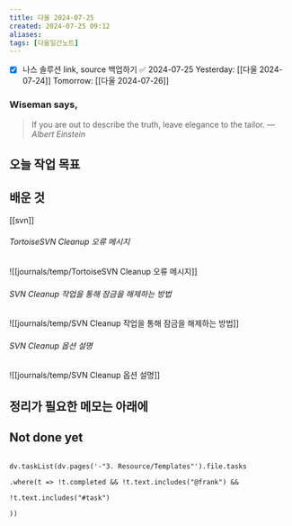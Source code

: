 ```yaml
---
title: 다울 2024-07-25
created: 2024-07-25 09:12
aliases: 
tags: [다울일간노트]
---
```

- [x] 나스 솔루션 link, source 백업하기 ✅ 2024-07-25
Yesterday: [[다울 2024-07-24]]
Tomorrow: [[다울 2024-07-26]]

### Wiseman says,
> If you are out to describe the truth, leave elegance to the tailor.
> — <cite>Albert Einstein</cite>


## 오늘 작업 목표



## 배운 것
[[svn]]
###### TortoiseSVN Cleanup 오류 메시지
![[journals/temp/TortoiseSVN Cleanup 오류 메시지]]


###### SVN Cleanup 작업을 통해 잠금을 해제하는 방법
![[journals/temp/SVN Cleanup 작업을 통해 잠금을 해제하는 방법]]



###### SVN Cleanup 옵션 설명
![[journals/temp/SVN Cleanup 옵션 설명]]





## 정리가 필요한 메모는 아래에




## Not done yet

```dataviewjs

dv.taskList(dv.pages('-"3. Resource/Templates"').file.tasks

.where(t => !t.completed && !t.text.includes("@frank") &&

!t.text.includes("#task")

))

```
